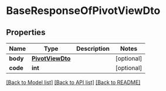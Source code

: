 # BaseResponseOfPivotViewDto

## Properties
Name | Type | Description | Notes
------------ | ------------- | ------------- | -------------
**body** | [**PivotViewDto**](PivotViewDto.md) |  | [optional] 
**code** | **int** |  | [optional] 

[[Back to Model list]](../README.md#documentation-for-models) [[Back to API list]](../README.md#documentation-for-api-endpoints) [[Back to README]](../README.md)


